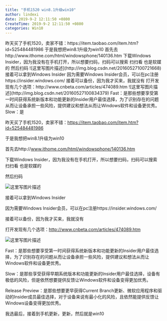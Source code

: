 ```yaml
---
title: "手机1520 win8.1升级win10"
author: lindexi
date: 2019-9-2 12:11:50 +0800
CreateTime: 2019-9-2 12:11:50 +0800
categories: Win10
---
```


<div id="toc"></div>
昨天买了手机1520，卖家不错：https://item.taobao.com/item.htm?id=525484481986
于是我想把win8.1升级为win10
首先去http://www.ithome.com/html/windowsphone/140136.htm
下载Windows Insider，因为我没有在手机打开，所以想要扫码，扫码可以搜索 扫扫看 也是软媒的
然后扫码
![这里写图片描述](http://img.blog.csdn.net/20160527100721668)
接着可以拿到Windows Insider
因为需要Windows Insider会员，可以在pc注册https://insider.windows.com/
接着可以备份，因为我才买来，我就没有
打开发现有几个选项：http://www.cnbeta.com/articles/474089.htm
![这里写图片描述](http://img.blog.csdn.net/20160527100834379)
Fast：是那些想要享受第一时间获得系统新版本和功能更新的Insider用户最佳选择，为了识别存在的问题从而让设备承担一些风险，提供建议和想法从而让Windows软件和设备更优秀。
Slow：是

<!--more-->





<div id="toc"></div>

昨天买了手机1520，卖家不错：https://item.taobao.com/item.htm?id=525484481986

于是我想把win8.1升级为win10

首先去http://www.ithome.com/html/windowsphone/140136.htm

下载Windows Insider，因为我没有在手机打开，所以想要扫码，扫码可以搜索 扫扫看 也是软媒的

然后扫码

![这里写图片描述](http://img.blog.csdn.net/20160527100721668)

接着可以拿到Windows Insider

因为需要Windows Insider会员，可以在pc注册https://insider.windows.com/

接着可以备份，因为我才买来，我就没有

打开发现有几个选项：http://www.cnbeta.com/articles/474089.htm

![这里写图片描述](http://img.blog.csdn.net/20160527100834379)

Fast：是那些想要享受第一时间获得系统新版本和功能更新的Insider用户最佳选择，为了识别存在的问题从而让设备承担一些风险，提供建议和想法从而让Windows软件和设备更优秀。

Slow：是那些享受获得早期系统版本和功能更新的Insider用户最佳选择，设备有极低的风险，但是依然想要提供反馈让Windows软件和设备变得更加优秀。

Release Preview：是那些想要更早获得Current Branch更新、微软应用程序和驱动的Insider成员最佳选择，对于设备来说有最小化的风险，且依然能提供反馈让Windows设备变得更加优秀。

我选最后，接着到手机更新，更新，然后就是win10





